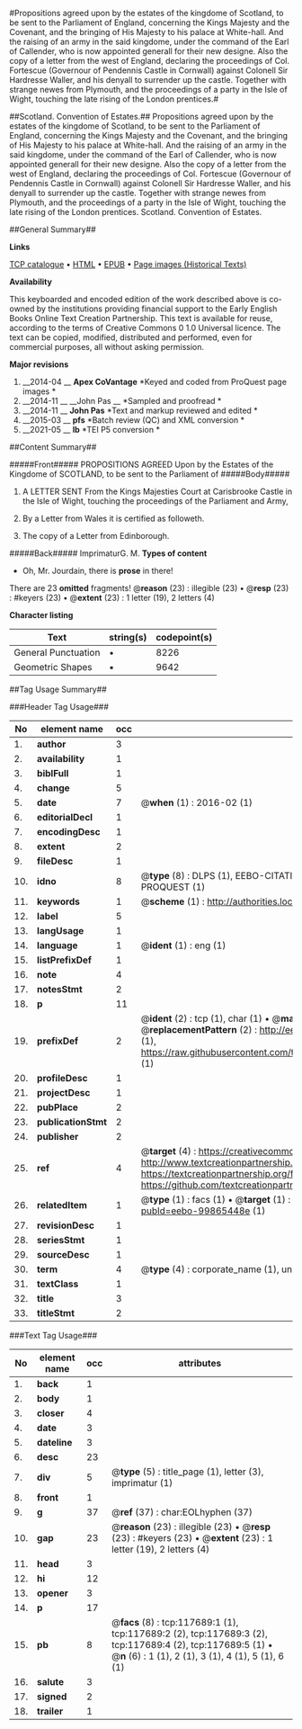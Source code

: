 #Propositions agreed upon by the estates of the kingdome of Scotland, to be sent to the Parliament of England, concerning the Kings Majesty and the Covenant, and the bringing of His Majesty to his palace at White-hall. And the raising of an army in the said kingdome, under the command of the Earl of Callender, who is now appointed generall for their new designe. Also the copy of a letter from the west of England, declaring the proceedings of Col. Fortescue (Governour of Pendennis Castle in Cornwall) against Colonell Sir Hardresse Waller, and his denyall to surrender up the castle. Together with strange newes from Plymouth, and the proceedings of a party in the Isle of Wight, touching the late rising of the London prentices.#

##Scotland. Convention of Estates.##
Propositions agreed upon by the estates of the kingdome of Scotland, to be sent to the Parliament of England, concerning the Kings Majesty and the Covenant, and the bringing of His Majesty to his palace at White-hall. And the raising of an army in the said kingdome, under the command of the Earl of Callender, who is now appointed generall for their new designe. Also the copy of a letter from the west of England, declaring the proceedings of Col. Fortescue (Governour of Pendennis Castle in Cornwall) against Colonell Sir Hardresse Waller, and his denyall to surrender up the castle. Together with strange newes from Plymouth, and the proceedings of a party in the Isle of Wight, touching the late rising of the London prentices.
Scotland. Convention of Estates.

##General Summary##

**Links**

[TCP catalogue](http://www.ota.ox.ac.uk/tcp/)  • 
[HTML](http://tei.it.ox.ac.uk/tcp/Texts-HTML/free/A87/A87713.html)  • 
[EPUB](http://tei.it.ox.ac.uk/tcp/Texts-EPUB/free/A87/A87713.epub) • 
[Page images (Historical Texts)](https://historicaltexts.jisc.ac.uk/eebo-99865448e)

**Availability**

This keyboarded and encoded edition of the work described above is co-owned by the
    institutions providing financial support to the Early English Books Online Text Creation
    Partnership. This text is available for reuse, according to the terms of  Creative Commons 0 1.0 Universal
    licence. The text can be copied, modified, distributed and performed, even for commercial
    purposes, all without asking permission.

**Major revisions**

1. __2014-04 __ __Apex CoVantage__ *Keyed and coded from ProQuest page images *
1. __2014-11 __ __John Pas __ *Sampled and proofread *
1. __2014-11 __ __John Pas__ *Text and markup reviewed and edited *
1. __2015-03 __ __pfs__ *Batch review (QC) and XML conversion *
1. __2021-05 __ __lb__ *TEI P5 conversion *

##Content Summary##

#####Front#####
PROPOSITIONS AGREED Upon by the Estates of the Kingdome of SCOTLAND, to be sent to the Parliament of
#####Body#####

1. A LETTER SENT From the Kings Majesties Court at Carisbrooke Castle in the Isle of Wight, touching the proceedings of the Parliament and Army,

1. By a Letter from Wales it is certified as followeth.

1. The copy of a Letter from Edinborough.

#####Back#####
ImprimaturG. M.
**Types of content**

  * Oh, Mr. Jourdain, there is **prose** in there!

There are 23 **omitted** fragments! 
 @__reason__ (23) : illegible (23)  •  @__resp__ (23) : #keyers (23)  •  @__extent__ (23) : 1 letter (19), 2 letters (4)

**Character listing**


|Text|string(s)|codepoint(s)|
|---|---|---|
|General Punctuation|•|8226|
|Geometric Shapes|▪|9642|

##Tag Usage Summary##

###Header Tag Usage###

|No|element name|occ|attributes|
|---|---|---|---|
|1.|__author__|3||
|2.|__availability__|1||
|3.|__biblFull__|1||
|4.|__change__|5||
|5.|__date__|7| @__when__ (1) : 2016-02 (1)|
|6.|__editorialDecl__|1||
|7.|__encodingDesc__|1||
|8.|__extent__|2||
|9.|__fileDesc__|1||
|10.|__idno__|8| @__type__ (8) : DLPS (1), EEBO-CITATION (1), VID (1), EEBO-PROQUEST (1), STC (3), PROQUEST (1)|
|11.|__keywords__|1| @__scheme__ (1) : http://authorities.loc.gov/ (1)|
|12.|__label__|5||
|13.|__langUsage__|1||
|14.|__language__|1| @__ident__ (1) : eng (1)|
|15.|__listPrefixDef__|1||
|16.|__note__|4||
|17.|__notesStmt__|2||
|18.|__p__|11||
|19.|__prefixDef__|2| @__ident__ (2) : tcp (1), char (1)  •  @__matchPattern__ (2) : ([0-9\-]+):([0-9IVX]+) (1), (.+) (1)  •  @__replacementPattern__ (2) : http://eebo.chadwyck.com/downloadtiff?vid=$1&page=$2 (1), https://raw.githubusercontent.com/textcreationpartnership/Texts/master/tcpchars.xml#$1 (1)|
|20.|__profileDesc__|1||
|21.|__projectDesc__|1||
|22.|__pubPlace__|2||
|23.|__publicationStmt__|2||
|24.|__publisher__|2||
|25.|__ref__|4| @__target__ (4) : https://creativecommons.org/publicdomain/zero/1.0/ (1), http://www.textcreationpartnership.org/docs/. (1), https://textcreationpartnership.org/faq/#faq05 (1), https://github.com/textcreationpartnership (1)|
|26.|__relatedItem__|1| @__type__ (1) : facs (1)  •  @__target__ (1) : https://data.historicaltexts.jisc.ac.uk/view?pubId=eebo-99865448e (1)|
|27.|__revisionDesc__|1||
|28.|__seriesStmt__|1||
|29.|__sourceDesc__|1||
|30.|__term__|4| @__type__ (4) : corporate_name (1), uniform_title (1), geographic_name (2)|
|31.|__textClass__|1||
|32.|__title__|3||
|33.|__titleStmt__|2||


###Text Tag Usage###

|No|element name|occ|attributes|
|---|---|---|---|
|1.|__back__|1||
|2.|__body__|1||
|3.|__closer__|4||
|4.|__date__|3||
|5.|__dateline__|3||
|6.|__desc__|23||
|7.|__div__|5| @__type__ (5) : title_page (1), letter (3), imprimatur (1)|
|8.|__front__|1||
|9.|__g__|37| @__ref__ (37) : char:EOLhyphen (37)|
|10.|__gap__|23| @__reason__ (23) : illegible (23)  •  @__resp__ (23) : #keyers (23)  •  @__extent__ (23) : 1 letter (19), 2 letters (4)|
|11.|__head__|3||
|12.|__hi__|12||
|13.|__opener__|3||
|14.|__p__|17||
|15.|__pb__|8| @__facs__ (8) : tcp:117689:1 (1), tcp:117689:2 (2), tcp:117689:3 (2), tcp:117689:4 (2), tcp:117689:5 (1)  •  @__n__ (6) : 1 (1), 2 (1), 3 (1), 4 (1), 5 (1), 6 (1)|
|16.|__salute__|3||
|17.|__signed__|2||
|18.|__trailer__|1||
